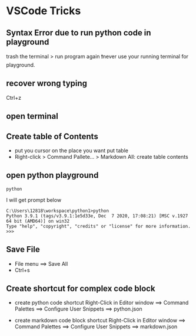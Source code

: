 # VSCode Tricks

[](myIcons.md)
## Syntax Error due to run python code in playground
trash the terminal > run program again
❗️never use your running terminal for playground.

## recover wrong typing
Ctrl+z

## open terminal

## Create table of Contents
* put you cursor on the place you want put table
* Right-click > Command Pallete... > Markdown All: create table contents

## open python playground
```DOS
python
```
I will get prompt below
```
C:\Users\12818\workspace\python1>python
Python 3.9.1 (tags/v3.9.1:1e5d33e, Dec  7 2020, 17:08:21) [MSC v.1927 64 bit (AMD64)] on win32
Type "help", "copyright", "credits" or "license" for more information.
>>>
```

## Save File
* File menu ⟹ Save All
* Ctrl+s

## Create shortcut for complex code block
* create python code shortcut
Right-Click in Editor window ⟹ Command Palettes ⟹ Configure User Snippets ⟹ python.json

* create markdown code block shortcut
Right-Click in Editor window ⟹ Command Palettes ⟹ Configure User Snippets ⟹ markdown.json

